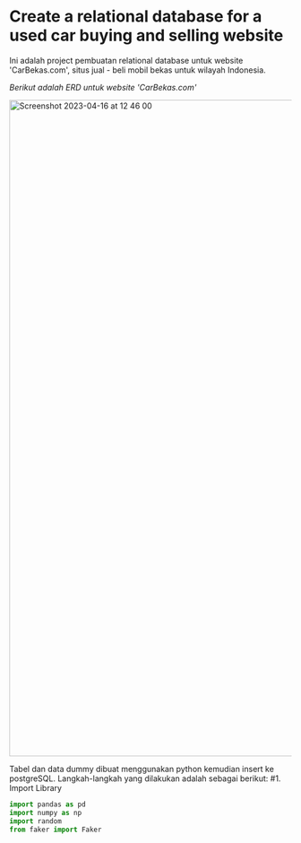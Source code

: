 <h1>Create a relational database for a used car buying and selling website</h1>

Ini adalah project pembuatan relational database untuk website 'CarBekas.com', situs jual - beli mobil bekas untuk wilayah Indonesia.

*Berikut adalah ERD untuk website 'CarBekas.com'*

<img width="1171" alt="Screenshot 2023-04-16 at 12 46 00" src="https://user-images.githubusercontent.com/54851225/232653374-5d19a45a-25be-4735-9246-6d069e51d963.png">

Tabel dan data dummy dibuat menggunakan python kemudian insert ke postgreSQL. Langkah-langkah yang dilakukan adalah sebagai berikut:
#1. Import Library
```python
import pandas as pd
import numpy as np
import random
from faker import Faker
```
